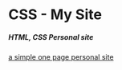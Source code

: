 # CSS - My Site
##### HTML, CSS Personal site
[a simple one page personal site](/desktop_version.png)
